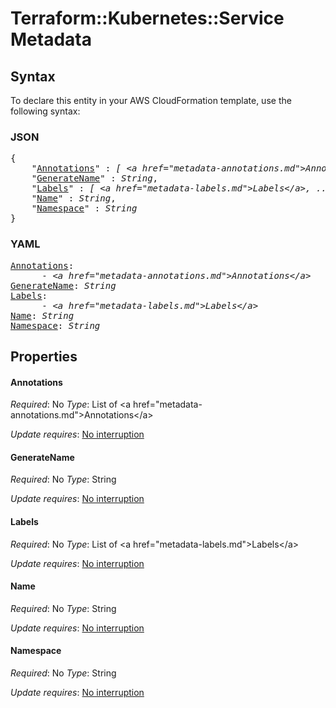 # Terraform::Kubernetes::Service Metadata

## Syntax

To declare this entity in your AWS CloudFormation template, use the following syntax:

### JSON

<pre>
{
    "<a href="#annotations" title="Annotations">Annotations</a>" : <i>[ &lt;a href=&#34;metadata-annotations.md&#34;&gt;Annotations&lt;/a&gt;, ... ]</i>,
    "<a href="#generatename" title="GenerateName">GenerateName</a>" : <i>String</i>,
    "<a href="#labels" title="Labels">Labels</a>" : <i>[ &lt;a href=&#34;metadata-labels.md&#34;&gt;Labels&lt;/a&gt;, ... ]</i>,
    "<a href="#name" title="Name">Name</a>" : <i>String</i>,
    "<a href="#namespace" title="Namespace">Namespace</a>" : <i>String</i>
}
</pre>

### YAML

<pre>
<a href="#annotations" title="Annotations">Annotations</a>: <i>
      - &lt;a href=&#34;metadata-annotations.md&#34;&gt;Annotations&lt;/a&gt;</i>
<a href="#generatename" title="GenerateName">GenerateName</a>: <i>String</i>
<a href="#labels" title="Labels">Labels</a>: <i>
      - &lt;a href=&#34;metadata-labels.md&#34;&gt;Labels&lt;/a&gt;</i>
<a href="#name" title="Name">Name</a>: <i>String</i>
<a href="#namespace" title="Namespace">Namespace</a>: <i>String</i>
</pre>

## Properties

#### Annotations

_Required_: No
_Type_: List of &lt;a href=&#34;metadata-annotations.md&#34;&gt;Annotations&lt;/a&gt;

_Update requires_: [No interruption](https://docs.aws.amazon.com/AWSCloudFormation/latest/UserGuide/using-cfn-updating-stacks-update-behaviors.html#update-no-interrupt)

#### GenerateName

_Required_: No
_Type_: String

_Update requires_: [No interruption](https://docs.aws.amazon.com/AWSCloudFormation/latest/UserGuide/using-cfn-updating-stacks-update-behaviors.html#update-no-interrupt)

#### Labels

_Required_: No
_Type_: List of &lt;a href=&#34;metadata-labels.md&#34;&gt;Labels&lt;/a&gt;

_Update requires_: [No interruption](https://docs.aws.amazon.com/AWSCloudFormation/latest/UserGuide/using-cfn-updating-stacks-update-behaviors.html#update-no-interrupt)

#### Name

_Required_: No
_Type_: String

_Update requires_: [No interruption](https://docs.aws.amazon.com/AWSCloudFormation/latest/UserGuide/using-cfn-updating-stacks-update-behaviors.html#update-no-interrupt)

#### Namespace

_Required_: No
_Type_: String

_Update requires_: [No interruption](https://docs.aws.amazon.com/AWSCloudFormation/latest/UserGuide/using-cfn-updating-stacks-update-behaviors.html#update-no-interrupt)

